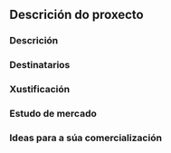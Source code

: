 ## Descrición do proxecto

### Descrición
### Destinatarios
### Xustificación
### Estudo de mercado
### Ideas para a súa comercialización

